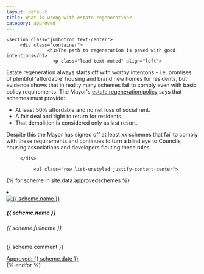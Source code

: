 ```yaml
---
layout: default
title: What is wrong with estate regeneration?
category: approved
---
```


<div class="col">



    <section class="jumbotron text-center">
	     <div class="container">
		           <h1>The path to regeneration is paved with good intentions</h1>
			         <p class="lead text-muted" align="left">
Estate regeneration always starts off with worthy intentons - i.e. promises of plentiful 'affordable' housing and brand new homes for residents, but evidence shows that in reality many schemes fail to comply even with basic policy requirements. The Mayor's <a href="http://estatewatch.london/guide/#headingOne">estate regeneration policy</a> says that schemes must provide:</p>
<ul class="row mb-5 feature-list feature-list-sm">
		      <li class="col-4">
		      <div class="card">
		      <div class="card-body">
		      <span class="text-muted">At least 50% affordable and no net loss of social rent.</span>
		      </div>
		      </div>
		      </li>
		      <li class="col-4">
		      <div class="card">
		      <div class="card-body">
                      <span class="text-muted">A fair deal and right to return for residents.</span>
                      </div>
                      </div>
                      </li>
                      <li class="col-4">
		      <div class="card">
		      <div class="card-body">
		      <span class="text-muted">That demolition is considered only as last resort.</span>
                      </div>
                      </div>
                      </li>
                </ul>

<p class="lead text-muted" align="left">
Despite this the Mayor has signed off at least xx schemes that fail to comply with these requirements and continues to turn a blind eye to Councils, housing associations and developers flouting these rules. </p>
				
				 
	     </div>
 </section>












              <ul class="row list-unstyled justify-content-center">
{% for scheme in site.data.approvedschemes %}
                <li class="col-5" data-aos="fade-up">
                  <div class="card card-sm">
                    <a href="{{ scheme.url }}">
                      <img class="card-img-top" src="{{ scheme.image_path }}" alt="{{ scheme.name }}">
                    </a>
		    <div class="card-body">
                      <h5 class="card-title">{{ scheme.name }}</h5>
		      <h6 class="card-subtitle mb-2 text-muted">{{ scheme.fullname }}</h6>
		      <p class="card-text">{{ scheme.comment }}</p>
                      <a target="_blank" href="{{ scheme.url }}" data-toggle="tooltip" data-placement="top" title="Open in new tab">Approved: {{ scheme.date }} <i class="icon-popup"></i></a>
                  </div>
                  </div>
                </li>
{% endfor %}
              </ul>
</div>


